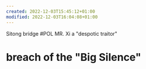 ```yaml
---
created: 2022-12-03T15:45:12+01:00
modified: 2022-12-03T16:04:08+01:00
---
```


Sitong bridge #POL
MR. Xi a "despotic traitor"

# breach of the "Big Silence"
